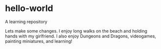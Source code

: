 # hello-world
A learning repository

Lets make some changes. I enjoy long walks on the beach and holding hands with my girlfriend.
I also enjoy Dungeons and Dragons, videogames, painting miniatures, and learning!
